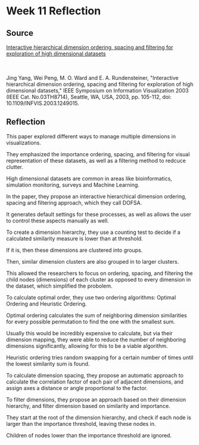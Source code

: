 # Week 11 Reflection

## Source

[Interactive hierarchical dimension ordering, spacing and filtering for exploration of high dimensional datasets]()

<br />
<br />
Jing Yang, Wei Peng, M. O. Ward and E. A. Rundensteiner, "Interactive hierarchical dimension ordering, spacing and filtering for exploration of high dimensional datasets," IEEE Symposium on Information Visualization 2003 (IEEE Cat. No.03TH8714), Seattle, WA, USA, 2003, pp. 105-112, doi: 10.1109/INFVIS.2003.1249015.

## Reflection

This paper explored different ways to manage multiple dimensions in visualizations.

They emphasized the importance ordering, spacing, and filtering for visual representation of these datasets,
as well as a filtering method to redcuce clutter.

High dimensional datasets are common in areas like bioinformatics, simulation monitoring, surveys and Machine Learning.

In the paper, they propose an interactive hierarchical dimension ordering, spacing and filtering approach, which they
call DOFSA.

It generates default settings for these processes, as well as allows the user to control these aspects manually
as well.

To create a dimension hierarchy, they use a counting test to decide if a calculated similarity
measure is lower than at threshold.

If it is, then these dimensions are clustered into groups.

Then, similar dimension clusters are also grouped in to larger clusters.

This allowed the researchers to focus on ordering, spacing, and filtering the child nodes (dimensions) of each cluster as
opposed to every dimension in the dataset, which simplified the probolem.

To calculate optimal order, they use two ordering algorithms: Optimal Ordering and Heuristic Ordering.

Optimal ordering calculates the sum of neighboring dimension similarities for every possible permutation
to find the one with the smallest sum.

Usually this would be incredibly expensive to calculate, but via their dimension mapping, they were able
to reduce the number of neighboring dimensions significantly, allowing for this to be a viable algorithm.

Heuristic ordering tries random swapping for a certain number of times until the lowest similarity sum is found.

To calculate dimension spacing, they propose an automatic approach to calculate the correlation factor of each
pair of adjacent dimensions, and assign axes a distance or angle proportional to the factor.

To filter dimensions, they propose an approach based on their dimension hierarchy, and filter dimension based on
similarity and importance.

They start at the root of the dimension hierarchy, and check if each node is larger than the importance threshold, leaving
these nodes in.

Children of nodes lower than the importance threshold are ignored.
